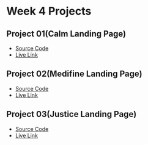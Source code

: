 # Week 4 Projects

## Project 01(Calm Landing Page)

- [Source Code](./Project%201(Calm%20Landing%20Page)/)
- [Live Link]()


## Project 02(Medifine Landing Page)
- [Source Code](./Project%202(Medifine%20Landing%20Page)/)
- [Live Link]()

## Project 03(Justice Landing Page)
- [Source Code](./Project%203(Justice%20Landing%20Page)/)
- [Live Link]()